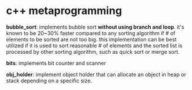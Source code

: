 # c++ metaprogramming

__bubble_sort__: implements bubble sort __without using branch and loop__. it's known to be 20~30% faster compared to any sorting algorithm if # of elements to be sorted are not too big. this implementation can be best utilized if it is used to sort reasonable # of elements and the sorted list is processed by other sorting algorithm, such as quick sort or merge sort.

__bits__: implements bit counter and scanner

__obj_holder__: implement object holder that can allocate an object in heap or stack depending on a specific size.
